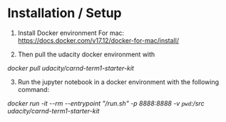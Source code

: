 # Installation / Setup

1) Install Docker environment
For mac: https://docs.docker.com/v17.12/docker-for-mac/install/

2) Then pull the udacity docker environment with 

*docker pull udacity/carnd-term1-starter-kit*

3) Run the jupyter notebook in a docker environment with the following command:

*docker run -it --rm --entrypoint "/run.sh" -p 8888:8888 -v `pwd`:/src udacity/carnd-term1-starter-kit*

